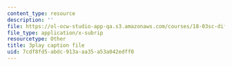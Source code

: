 ```yaml
---
content_type: resource
description: ''
file: https://ol-ocw-studio-app-qa.s3.amazonaws.com/courses/18-03sc-differential-equations-fall-2011/7cdf8fd5abdc913aaa35a53a042edff0_UCpMao94iFg.srt
file_type: application/x-subrip
resourcetype: Other
title: 3play caption file
uid: 7cdf8fd5-abdc-913a-aa35-a53a042edff0
---
```

